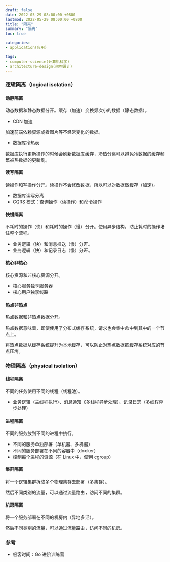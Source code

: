 ```yaml
---
draft: false
date: 2022-05-29 08:00:00 +0800
lastmod: 2022-05-29 08:00:00 +0800
title: "隔离"
summary: "隔离"
toc: true

categories:
- application(应用)

tags:
- computer-science(计算机科学)
- architecture-design(架构设计)
---
```


### 逻辑隔离（logical isolation）

#### 动静隔离

动态数据和静态数据分开。缓存（加速）变换频次小的数据（静态数据）。

- CDN 加速

加速前端依赖资源或者图片等不经常变化的数据。

- 数据库冷热表

数据库执行更新操作的时候会刷新数据库缓存，冷热分离可以避免冷数据的缓存频繁被热数据的更新刷。

#### 读写隔离

读操作和写操作分开。读操作不会修改数据，所以可以对数据做缓存（加速）。

- 数据库读写分离
- CQRS 模式：查询操作（读操作）和命令操作

#### 快慢隔离

不耗时的操作（快）和耗时的操作（慢）分开。使用异步结构，防止耗时的操作堵住整个流程。

- 业务逻辑（快）和消息推送（慢）分开。
- 业务逻辑（快）和记录日志（慢）分开。

#### 核心非核心

核心资源和非核心资源分开。

- 核心服务独享服务器
- 核心用户独享线路

#### 热点非热点

热点数据和非热点数据分开。

热点数据意味着，即使使用了分布式缓存系统，请求也会集中命中到其中的一个节点上。

将热点数据从缓存系统提升为本地缓存，可以防止对热点数据把缓存系统对应的节点压垮。

### 物理隔离（physical isolation）

#### 线程隔离

不同的任务使用不同的线程（线程池）。

- 业务逻辑（主线程执行）、消息通知（多线程异步处理）、记录日志（多线程异步处理）

#### 进程隔离

不同的服务放到不同的进程中执行。

- 不同的服务单独部署（单机器、多机器）
- 不同的服务部署在不同的容器中（docker）
- 控制每个进程的资源（在 Linux 中，使用 cgroup）

#### 集群隔离

将一个逻辑集群拆成多个物理集群去部署（多集群）。

然后不同类别的流量，可以通过流量路由，访问不同的集群。

#### 机房隔离

将一个服务部署在不同的机房内（异地多活）。

然后不同类别的流量，可以通过流量路由，访问不同的机房。

### 参考

- 极客时间：Go 进阶训练营
